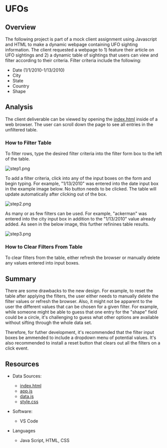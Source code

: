 # UFOs
## Overview
The following project is part of a mock client assignment using Javascript and HTML to make a dynamic webpage containing UFO sighting information. The client requested a webpage to 1) feature their article on UFO sightings and 2) a dynamic table of sightings that users can view and filter according to their criteria. Filter criteria include the following:

- Date (1/1/2010-1/13/2010)
- City
- State
- Country
- Shape
## Analysis
The client deliverable can be viewed by opening the [index.html](https://github.com/InRegards2Pluto/UFOs/blob/28f0901e87378c44f871cba3710697d8f3bfa7c7/index.html) inside of a web browser. The user can scroll down the page to see all entries in the unfiltered table. 

### How to Filter Table
To filter rows, type the desired filter criteria into the filter form box to the left of the table.

![step1.png](https://github.com/InRegards2Pluto/UFOs/blob/28f0901e87378c44f871cba3710697d8f3bfa7c7/images/step1.png)

To add a filter criteria, click into any of the input boxes on the form and begin typing. For example, "1/13/2010" was entered into the date input box in the example image below. No button needs to be clicked. The table will update automatically after clicking out of the box.

![step2.png](https://github.com/InRegards2Pluto/UFOs/blob/28f0901e87378c44f871cba3710697d8f3bfa7c7/images/step2.png)

As many or as few filters can be used. For example, "ackerman" was entered into the city input box in addition to the "1/13/2010" value already added. As seen in the below image, this further refinines table results.

![step3.png](https://github.com/InRegards2Pluto/UFOs/blob/28f0901e87378c44f871cba3710697d8f3bfa7c7/images/step3.png)

### How to Clear Filters From Table
To clear filters from the table, either refresh the browser or manually delete any values entered into input boxes.
## Summary
There are some drawbacks to the new design. For example, to reset the table after applying the filters, the user either needs to manually delete the filter values or refresh the browser. Also, it might not be apparent to the user the different values that can be chosen for a given filter. For example, while someone might be able to guess that one entry for the "shape" field could be a circle, it's challenging to guess what other options are available without sifting through the whole data set.

Therefore, for futher development, it's recommended that the filter input boxes be ammended to include a dropdown menu of potential values. It's also recommended to install a reset button that clears out all the filters on a click event.

## Resources
- Data Sources:
  - [index.html](https://github.com/InRegards2Pluto/UFOs/blob/28f0901e87378c44f871cba3710697d8f3bfa7c7/index.html)
  - [app.js](https://github.com/InRegards2Pluto/UFOs/blob/28f0901e87378c44f871cba3710697d8f3bfa7c7/static/js/app.js)
  - [data.js](https://github.com/InRegards2Pluto/UFOs/blob/28f0901e87378c44f871cba3710697d8f3bfa7c7/static/js/data.js)
  - [style.css](https://github.com/InRegards2Pluto/UFOs/blob/28f0901e87378c44f871cba3710697d8f3bfa7c7/css/style.css)
- Software:
  - VS Code

- Languages
  - Java Script, HTML, CSS
